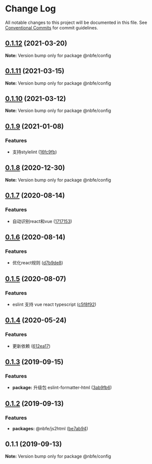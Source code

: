 # Change Log

All notable changes to this project will be documented in this file.
See [Conventional Commits](https://conventionalcommits.org) for commit guidelines.

## [0.1.12](https://github.com/shuoshubao/nbfe/compare/@nbfe/config@0.1.11...@nbfe/config@0.1.12) (2021-03-20)

**Note:** Version bump only for package @nbfe/config





## [0.1.11](https://github.com/shuoshubao/nbfe/compare/@nbfe/config@0.1.9...@nbfe/config@0.1.11) (2021-03-15)

**Note:** Version bump only for package @nbfe/config





## [0.1.10](https://github.com/shuoshubao/nbfe/compare/@nbfe/config@0.1.9...@nbfe/config@0.1.10) (2021-03-12)

**Note:** Version bump only for package @nbfe/config





## [0.1.9](https://github.com/shuoshubao/nbfe/compare/@nbfe/config@0.1.8...@nbfe/config@0.1.9) (2021-01-08)


### Features

* 支持stylelint ([16fc9fb](https://github.com/shuoshubao/nbfe/commit/16fc9fb))





## [0.1.8](https://github.com/shuoshubao/nbfe/compare/@nbfe/config@0.1.7...@nbfe/config@0.1.8) (2020-12-30)

**Note:** Version bump only for package @nbfe/config





## [0.1.7](https://github.com/shuoshubao/nbfe/compare/@nbfe/config@0.1.6...@nbfe/config@0.1.7) (2020-08-14)


### Features

* 自动识别react和vue ([1717153](https://github.com/shuoshubao/nbfe/commit/1717153))





## [0.1.6](https://github.com/shuoshubao/nbfe/compare/@nbfe/config@0.1.5...@nbfe/config@0.1.6) (2020-08-14)


### Features

* 优化react规则 ([d7b9de8](https://github.com/shuoshubao/nbfe/commit/d7b9de8))





## [0.1.5](https://github.com/shuoshubao/nbfe/compare/@nbfe/config@0.1.4...@nbfe/config@0.1.5) (2020-08-07)

### Features

-   eslint 支持 vue react typescript ([c5f8f92](https://github.com/shuoshubao/nbfe/commit/c5f8f92))

## [0.1.4](https://github.com/shuoshubao/nbfe/compare/@nbfe/config@0.1.3...@nbfe/config@0.1.4) (2020-05-24)

### Features

-   更新依赖 ([612ea17](https://github.com/shuoshubao/nbfe/commit/612ea17))

## [0.1.3](https://github.com/shuoshubao/nbfe/compare/@nbfe/config@0.1.2...@nbfe/config@0.1.3) (2019-09-15)

### Features

-   **package:** 升级包 eslint-formatter-html ([3ab9fb6](https://github.com/shuoshubao/nbfe/commit/3ab9fb6))

## [0.1.2](https://github.com/shuoshubao/nbfe/compare/@nbfe/config@0.1.1...@nbfe/config@0.1.2) (2019-09-13)

### Features

-   **packages:** @nbfe/js2html ([be7ab94](https://github.com/shuoshubao/nbfe/commit/be7ab94))

## 0.1.1 (2019-09-13)

**Note:** Version bump only for package @nbfe/config
